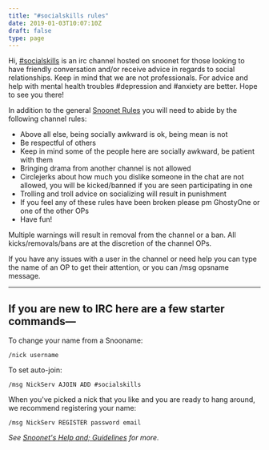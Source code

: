 ```yaml
---
title: "#socialskills rules"
date: 2019-01-03T10:07:10Z
draft: false
type: page
---
```


Hi, [#socialskills](Webchat.snoonet.org/#socialskills) is an irc channel hosted on snoonet for those looking to have friendly conversation and/or receive advice in regards to social relationships. Keep in mind  that we are not professionals. For advice and help with mental health troubles #depression and #anxiety are better. Hope to see you there!

In addition to the general [Snoonet Rules](https://www.snoonet.org/rules) you will need to abide by the following channel rules:

* Above all else, being socially awkward is ok, being mean is not
* Be respectful of others
* Keep in mind some of the people here are socially awkward, be patient with them
* Bringing drama from another channel is not allowed
* Circlejerks about how much you dislike someone in the chat are not allowed, you will be kicked/banned if you are seen participating in one
* Trolling and troll advice on socializing will result in punishment
* If you feel any of these rules have been broken please pm GhostyOne or one of the other OPs
* Have fun!

Multiple warnings will result in removal from the channel or a ban. All kicks/removals/bans are at the discretion of the channel OPs.

If you have any issues with a user in the channel or need help you can type the name of an OP to get their attention, or you can /msg opsname message.

--------

## If you are new to IRC here are a few starter commands—


   To change your name from a Snooname:

    /nick username

To set auto-join:

    /msg NickServ AJOIN ADD #socialskills

When you've picked a nick that you like and you are ready to hang around, we recommend registering your name:

    /msg NickServ REGISTER password email

*See [Snoonet's Help and; Guidelines](https://www.snoonet.org/help) for more.*
